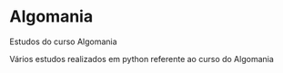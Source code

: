 # Algomania

Estudos do curso Algomania

Vários estudos realizados em python referente ao curso do Algomania

